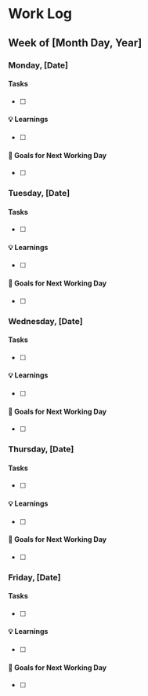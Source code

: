 # Work Log

## Week of [Month Day, Year]

### Monday, [Date]
#### Tasks
- [ ] 

#### 💡 Learnings
- [ ]

#### 🎯 Goals for Next Working Day
- [ ]

### Tuesday, [Date]
#### Tasks
- [ ] 

#### 💡 Learnings
- [ ]

#### 🎯 Goals for Next Working Day
- [ ]

### Wednesday, [Date]
#### Tasks
- [ ] 

#### 💡 Learnings
- [ ]

#### 🎯 Goals for Next Working Day
- [ ]

### Thursday, [Date]
#### Tasks
- [ ] 

#### 💡 Learnings
- [ ]

#### 🎯 Goals for Next Working Day
- [ ]

### Friday, [Date]
#### Tasks
- [ ] 

#### 💡 Learnings
- [ ]

#### 🎯 Goals for Next Working Day
- [ ]
